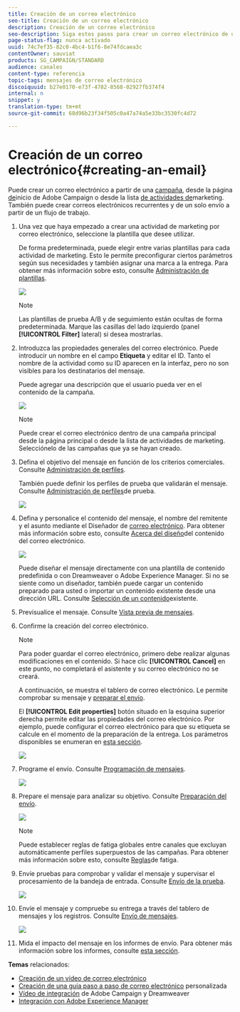 ```yaml
---
title: Creación de un correo electrónico
seo-title: Creación de un correo electrónico
description: Creación de un correo electrónico
seo-description: Siga estos pasos para crear un correo electrónico de un solo envío en Adobe Campaign.
page-status-flag: nunca activado
uuid: 74c7ef35-82c0-4bc4-b1f6-8e74fdcaea3c
contentOwner: sauviat
products: SG_CAMPAIGN/STANDARD
audience: canales
content-type: referencia
topic-tags: mensajes de correo electrónico
discoiquuid: b27e0170-e73f-4782-8568-02927fb374f4
internal: n
snippet: y
translation-type: tm+mt
source-git-commit: 68d96b23f34f505c0a47a74a5e33bc3530fc4d72

---
```



# Creación de un correo electrónico{#creating-an-email}

Puede crear un correo electrónico a partir de una [campaña](../../start/using/marketing-activities.md#creating-a-marketing-activity), desde la página [de](../../start/using/interface-description.md#home-page)inicio de Adobe Campaign o desde la lista [de actividades de](../../start/using/marketing-activities.md#about-marketing-activities)marketing. También puede crear correos electrónicos recurrentes y de un solo envío a partir de un flujo de trabajo.

1. Una vez que haya empezado a crear una actividad de marketing por correo electrónico, seleccione la plantilla que desee utilizar.

   De forma predeterminada, puede elegir entre varias plantillas para cada actividad de marketing. Esto le permite preconfigurar ciertos parámetros según sus necesidades y también asignar una marca a la entrega. Para obtener más información sobre esto, consulte [Administración de plantillas](../../start/using/about-templates.md).

   ![](assets/email_creation_1.png)

   >[!NOTE]
   >
   >Las plantillas de prueba A/B y de seguimiento están ocultas de forma predeterminada. Marque las casillas del lado izquierdo (panel **[!UICONTROL Filter]** lateral) si desea mostrarlas.

1. Introduzca las propiedades generales del correo electrónico. Puede introducir un nombre en el campo **Etiqueta** y editar el ID. Tanto el nombre de la actividad como su ID aparecen en la interfaz, pero no son visibles para los destinatarios del mensaje.

   Puede agregar una descripción que el usuario pueda ver en el contenido de la campaña.

   ![](assets/email_creation_2.png)

   >[!NOTE]
   >
   >Puede crear el correo electrónico dentro de una campaña principal desde la página principal o desde la lista de actividades de marketing. Selecciónelo de las campañas que ya se hayan creado.

1. Defina el objetivo del mensaje en función de los criterios comerciales. Consulte [Administración de perfiles](../../audiences/using/about-profiles.md).

   También puede definir los perfiles de prueba que validarán el mensaje. Consulte [Administración de perfiles](../../sending/using/managing-test-profiles-and-sending-proofs.md#managing-test-profiles)de prueba.

   ![](assets/email_creation_3.png)

1. Defina y personalice el contenido del mensaje, el nombre del remitente y el asunto mediante el Diseñador de [correo electrónico](../../designing/using/overview.md). Para obtener más información sobre esto, consulte [Acerca del diseño](../../designing/using/overview.md)del contenido del correo electrónico.

   ![](assets/email_creation_4.png)

   Puede diseñar el mensaje directamente con una plantilla de contenido predefinida o con Dreamweaver o Adobe Experience Manager. Si no se siente como un diseñador, también puede cargar un contenido preparado para usted o importar un contenido existente desde una dirección URL. Consulte [Selección de un contenido](../../designing/using/using-existing-content.md)existente.

1. Previsualice el mensaje. Consulte [Vista previa de mensajes](../../sending/using/previewing-messages.md).
1. Confirme la creación del correo electrónico.

   >[!NOTE]
   >
   >Para poder guardar el correo electrónico, primero debe realizar algunas modificaciones en el contenido. Si hace clic **[!UICONTROL Cancel]** en este punto, no completará el asistente y su correo electrónico no se creará.

   A continuación, se muestra el tablero de correo electrónico. Le permite comprobar su mensaje y [preparar el envío](../../sending/using/preparing-the-send.md).

   El **[!UICONTROL Edit properties]** botón situado en la esquina superior derecha permite editar las propiedades del correo electrónico. Por ejemplo, puede configurar el correo electrónico para que su etiqueta se calcule en el momento de la preparación de la entrega.  Los parámetros disponibles se enumeran en [esta sección](../../administration/using/configuring-email-channel.md#list-of-email-properties).

   ![](assets/delivery_dashboard_2.png)

1. Programe el envío. Consulte [Programación de mensajes](../../sending/using/about-scheduling-messages.md).

   ![](assets/delivery_planning.png)

1. Prepare el mensaje para analizar su objetivo. Consulte [Preparación del envío](../../sending/using/confirming-the-send.md).

   ![](assets/preparing_delivery_2.png)

   >[!NOTE]
   >
   >Puede establecer reglas de fatiga globales entre canales que excluyan automáticamente perfiles superpuestos de las campañas. Para obtener más información sobre esto, consulte [Reglas](../../administration/using/fatigue-rules.md)de fatiga.

1. Envíe pruebas para comprobar y validar el mensaje y supervisar el procesamiento de la bandeja de entrada. Consulte [Envío de la prueba](../../sending/using/managing-test-profiles-and-sending-proofs.md#sending-proofs).

   ![](assets/bat_select.png)

1. Envíe el mensaje y compruebe su entrega a través del tablero de mensajes y los registros. Consulte [Envío de mensajes](../../sending/using/confirming-the-send.md).

   ![](assets/confirm_delivery.png)

1. Mida el impacto del mensaje en los informes de envío. Para obtener más información sobre los informes, consulte [esta sección](../../reporting/using/about-dynamic-reports.md).

**Temas** relacionados:

* [Creación de un vídeo de correo electrónico](https://helpx.adobe.com/campaign/kt/acs/using/acs-create-email-from-homepage-feature-video-use.html)
* [Creación de una guía paso a paso de correo electrónico](https://docs.campaign.adobe.com/doc/standard/getting_started/en/ACS_GettingStartedEmail.html) personalizada
* [Vídeo de integración](https://helpx.adobe.com/campaign/kt/acs/using/acs-dreamweaver-integration-feature-video-use.html) de Adobe Campaign y Dreamweaver
* [Integración con Adobe Experience Manager](../../integrating/using/integrating-with-experience-manager.md)

